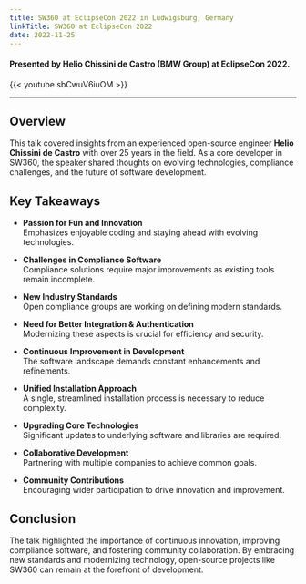 ```yaml
---
title: SW360 at EclipseCon 2022 in Ludwigsburg, Germany
linkTitle: SW360 at EclipseCon 2022
date: 2022-11-25
---
```


#### Presented by **Helio Chissini de Castro** (BMW Group) at EclipseCon 2022.


{{< youtube sbCwuV6iuOM >}}

---
## Overview
This talk covered insights from an experienced open-source engineer **Helio Chissini de Castro** with over 25 years in the field. As a core developer in SW360, the speaker shared thoughts on evolving technologies, compliance challenges, and the future of software development.

## Key Takeaways

- **Passion for Fun and Innovation**  
  Emphasizes enjoyable coding and staying ahead with evolving technologies.
  
- **Challenges in Compliance Software**  
  Compliance solutions require major improvements as existing tools remain incomplete.
  
- **New Industry Standards**  
  Open compliance groups are working on defining modern standards.
  
- **Need for Better Integration & Authentication**  
  Modernizing these aspects is crucial for efficiency and security.
  
- **Continuous Improvement in Development**  
  The software landscape demands constant enhancements and refinements.
  
- **Unified Installation Approach**  
  A single, streamlined installation process is necessary to reduce complexity.
  
- **Upgrading Core Technologies**  
  Significant updates to underlying software and libraries are required.
   
- **Collaborative Development**  
  Partnering with multiple companies to achieve common goals.
  
- **Community Contributions**  
  Encouraging wider participation to drive innovation and improvement.

## Conclusion
The talk highlighted the importance of continuous innovation, improving compliance software, and fostering community collaboration. By embracing new standards and modernizing technology, open-source projects like SW360 can remain at the forefront of development.
